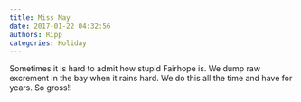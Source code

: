 ```yaml
---
title: Miss May
date: 2017-01-22 04:32:56
authors: Ripp
categories: Holiday
---
```


 Sometimes it is hard to admit how stupid Fairhope is. We dump raw excrement in the bay when it rains hard. We do this all the time and have for years. So gross!!